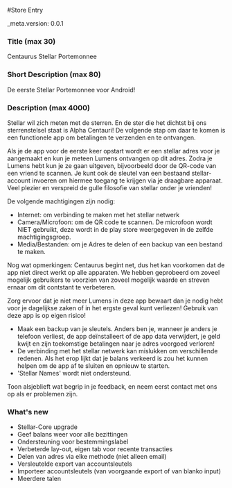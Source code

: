 ﻿#Store Entry

_meta.version: 0.0.1

### Title (max 30)

Centaurus Stellar Portemonnee

### Short Description (max 80)

De eerste Stellar Portemonnee voor Android!

### Description (max 4000)

Stellar wil zich meten met de sterren. En de ster die het dichtst bij ons sterrenstelsel staat is Alpha Centauri! De volgende stap om daar te komen is een functionele app om betalingen te verzenden en te ontvangen.

Als je de app voor de eerste keer opstart wordt er een stellar adres voor je aangemaakt en kun je meteen Lumens ontvangen op dit adres. Zodra je Lumens hebt kun je ze gaan uitgeven, bijvoorbeeld door de QR-code van een vriend te scannen. Je kunt ook de sleutel van een bestaand stellar-account invoeren om hiermee toegang te krijgen via je draagbare apparaat. Veel plezier en verspreid de gulle filosofie van stellar onder je vrienden!


De volgende machtigingen zijn nodig:

* Internet: om verbinding te maken met het stellar netwerk
* Camera/Microfoon: om de QR code te scannen. De microfoon wordt NIET gebruikt, deze wordt in de play store weergegeven in de zelfde machtigingsgroep.
* Media/Bestanden: om je Adres te delen of een backup van een bestand te maken.

Nog wat opmerkingen:
Centaurus begint net, dus het kan voorkomen dat de app niet direct werkt op alle apparaten. We hebben geprobeerd om zoveel mogelijk gebruikers te voorzien van zoveel mogelijk waarde en streven ernaar om dit contstant te verbeteren.

Zorg ervoor dat je niet meer Lumens in deze app bewaart dan je nodig hebt voor je dagelijkse zaken of in het ergste geval kunt verliezen! Gebruik van deze app is op eigen risico!

* Maak een backup van je sleutels. Anders ben je, wanneer je anders je telefoon verliest, de app deïnstalleert of de app data verwijdert, je geld kwijt en zijn toekomstige betalingen naar je adres voorgoed verloren!
* De verbinding met het stellar netwerk kan mislukken om verschillende redenen. Als het erop lijkt dat je balans verkeerd is zou het kunnen helpen om de app af te sluiten en opnieuw te starten.
* 'Stellar Names' wordt niet ondersteund.

Toon alsjeblieft wat begrip in je feedback, en neem eerst contact met ons op als er problemen zijn.


### What's new

* Stellar-Core upgrade
* Geef balans weer voor alle bezittingen
* Ondersteuning voor bestemmingslabel
* Verbeterde lay-out, eigen tab voor recente transacties
* Delen van adres via elke methode (niet alleen email)
* Versleutelde export van accountsleutels
* Importeer accountsleutels (van voorgaande export of van blanko input)
* Meerdere talen
